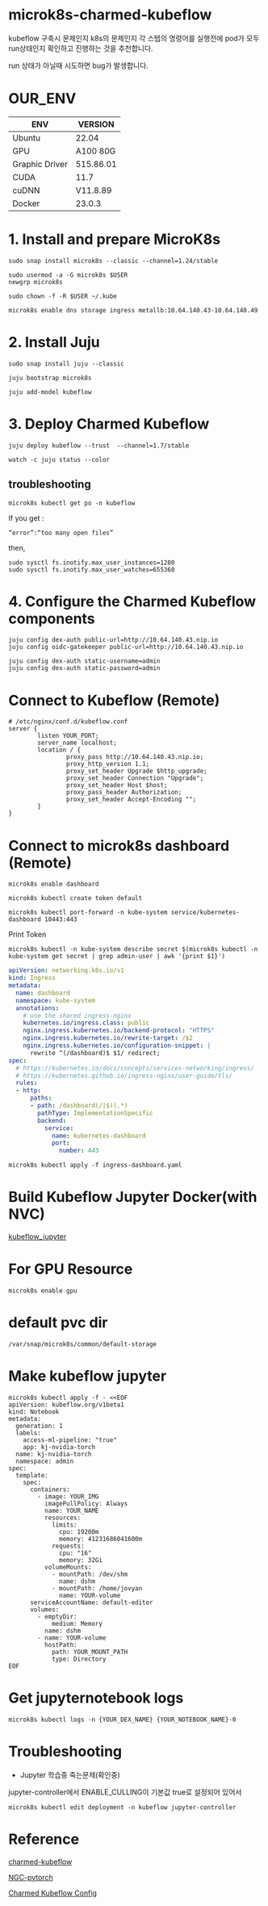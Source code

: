 # microk8s-charmed-kubeflow

kubeflow 구축시 문제인지 k8s의 문제인지 각 스텝의 명령어를 실행전에 pod가 모두 run상태인지 확인하고 진행하는 것을 추천합니다.

run 상태가 아닐때 시도하면 bug가 발생합니다.

# OUR_ENV

|ENV           |VERSION  |
|--------------|---------|
|Ubuntu        |22.04    |
|GPU           |A100 80G |
|Graphic Driver|515.86.01|
|CUDA          |11.7     |
|cuDNN         |V11.8.89 |
|Docker        |23.0.3   |

# 1. Install and prepare MicroK8s

```
sudo snap install microk8s --classic --channel=1.24/stable
```

```
sudo usermod -a -G microk8s $USER
newgrp microk8s
```

```
sudo chown -f -R $USER ~/.kube
```

```
microk8s enable dns storage ingress metallb:10.64.140.43-10.64.140.49
```

# 2. Install Juju

```
sudo snap install juju --classic
```

```
juju bootstrap microk8s
```

```
juju add-model kubeflow
```

# 3. Deploy Charmed Kubeflow

```
juju deploy kubeflow --trust  --channel=1.7/stable
```

```
watch -c juju status --color
```

## troubleshooting
```
microk8s kubectl get po -n kubeflow
```

If you get : 

```
“error”:“too many open files”
```

then,

```
sudo sysctl fs.inotify.max_user_instances=1280
sudo sysctl fs.inotify.max_user_watches=655360
```

# 4. Configure the Charmed Kubeflow components

```
juju config dex-auth public-url=http://10.64.140.43.nip.io
juju config oidc-gatekeeper public-url=http://10.64.140.43.nip.io
```

```
juju config dex-auth static-username=admin
juju config dex-auth static-password=admin
```
# Connect to Kubeflow (Remote)

```nginx
# /etc/nginx/conf.d/kubeflow.conf
server {
        listen YOUR_PORT;
        server_name localhost;
        location / {
                proxy_pass http://10.64.140.43.nip.io;
                proxy_http_version 1.1;
                proxy_set_header Upgrade $http_upgrade;
                proxy_set_header Connection "Upgrade";
                proxy_set_header Host $host;
                proxy_pass_header Authorization;
                proxy_set_header Accept-Encoding "";
        }
}
```

# Connect to microk8s dashboard (Remote)

```
microk8s enable dashboard

microk8s kubectl create token default

microk8s kubectl port-forward -n kube-system service/kubernetes-dashboard 10443:443
```

Print Token
```
microk8s kubectl -n kube-system describe secret $(microk8s kubectl -n kube-system get secret | grep admin-user | awk '{print $1}')
```

```yaml
apiVersion: networking.k8s.io/v1
kind: Ingress
metadata:
  name: dashboard
  namespace: kube-system
  annotations:
    # use the shared ingress-nginx
    kubernetes.io/ingress.class: public
    nginx.ingress.kubernetes.io/backend-protocol: "HTTPS"
    nginx.ingress.kubernetes.io/rewrite-target: /$2
    nginx.ingress.kubernetes.io/configuration-snippet: |
      rewrite ^(/dashboard)$ $1/ redirect;
spec:
  # https://kubernetes.io/docs/concepts/services-networking/ingress/
  # https://kubernetes.github.io/ingress-nginx/user-guide/tls/
  rules:
  - http:
      paths:
      - path: /dashboard(/|$)(.*)
        pathType: ImplementationSpecific
        backend:
          service:
            name: kubernetes-dashboard
            port:
              number: 443
```

```
microk8s kubectl apply -f ingress-dashboard.yaml
```

# Build Kubeflow Jupyter Docker(with NVC)

[kubeflow_jupyter](https://github.com/z1z0nhist/microk8s-charmed-kubeflow/tree/main/kubeflow_jupyter)

# For GPU Resource

```
microk8s enable gpu
```

# default pvc dir

```
/var/snap/microk8s/common/default-storage
```

# Make kubeflow jupyter 

```
microk8s kubectl apply -f - <<EOF
apiVersion: kubeflow.org/v1beta1
kind: Notebook
metadata:
  generation: 1
  labels:
    access-ml-pipeline: "true"
    app: kj-nvidia-torch
  name: kj-nvidia-torch
  namespace: admin
spec:
  template:
    spec:
      containers:
        - image: YOUR_IMG
          imagePullPolicy: Always
          name: YOUR_NAME
          resources:
            limits:
              cpu: 19200m
              memory: 41231686041600m
            requests:
              cpu: "16"
              memory: 32Gi
          volumeMounts:
            - mountPath: /dev/shm
              name: dshm
            - mountPath: /home/jovyan
              name: YOUR-volume
      serviceAccountName: default-editor
      volumes:
        - emptyDir:
            medium: Memory
          name: dshm
        - name: YOUR-volume
          hostPath:
            path: YOUR_MOUNT_PATH
            type: Directory
EOF
```
# Get jupyternotebook logs

```
microk8s kubectl logs -n {YOUR_DEX_NAME} {YOUR_NOTEBOOK_NAME}-0
```

# Troubleshooting

* Jupyter 학습중 죽는문제(확인중)

jupyter-controller에서 ENABLE_CULLING이 기본값 true로 설정되어 있어서

```
microk8s kubectl edit deployment -n kubeflow jupyter-controller
```

# Reference

[charmed-kubeflow](https://charmed-kubeflow.io/docs/get-started-with-charmed-kubeflow)

[NGC-pytorch](https://catalog.ngc.nvidia.com/orgs/nvidia/containers/pytorch/tags)

[Charmed Kubeflow Config](https://charmhub.io/kubeflow-lite/configure/admission-webhook)

